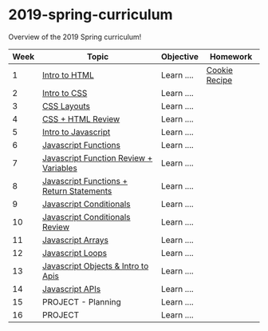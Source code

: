 # 2019-spring-curriculum
Overview of the 2019 Spring curriculum! 


| Week         | Topic        | Objective    | Homework      |
|------------- |------------- |------------- | ------------- |
| 1 | [Intro to HTML](https://github.com/Coderbabez/2019-spring-01-html-intro) | Learn .... | [Cookie Recipe](https://github.com/Coderbabez/2019-spring-01h-recipe-page) | 
| 2 | [Intro to CSS]() | Learn .... | []() |  
| 3 | [CSS Layouts]() | Learn .... | []() |  
| 4 | [CSS + HTML Review]() | Learn .... | []() | 
| 5 | [Intro to Javascript]() | Learn .... | []() | 
| 6 | [Javascript Functions]() | Learn .... | []() | 
| 7 | [Javascript Function Review + Variables]() | Learn .... | []() | 
| 8 | [Javascript Functions + Return Statements]() | Learn .... | []() | 
| 9 | [Javascript Conditionals]() | Learn .... | []() | 
| 10 | [Javascript Conditionals Review]() | Learn .... | []() | 
| 11 | [Javascript Arrays]() | Learn .... | []() | 
| 12 | [Javascript Loops]() | Learn .... | []() | 
| 13 | [Javascript Objects & Intro to Apis]() | Learn .... | []() | 
| 14 | [Javascript APIs]() | Learn .... | []() | 
| 15 | PROJECT - Planning | Learn .... | | 
| 16 | PROJECT | Learn .... | | 

